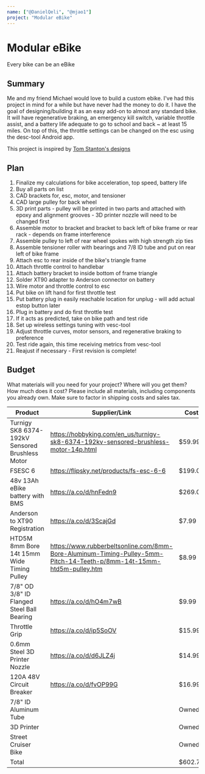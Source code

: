 ```yaml
---
name: ["@DanielQeli", "@mjao1"]
project: "Modular eBike"
---
```


# Modular eBike

Every bike can be an eBike

## Summary

Me and my friend Michael would love to build a custom ebike. I've had this project in mind for a while but have never had the money to do it. I have the goal of designing/building it as an easy add-on to almost any standard bike. It will have regenerative braking, an emergency kill switch, variable throttle assist, and a battery life adequate to go to school and back ~ at least 15 miles. On top of this, the throttle settings can be changed on the esc using the desc-tool Android app.

This project is inspired by [Tom Stanton's designs](https://youtube.com/playlist?list=PLj3Bh6Krv9CWdRwVFwF1xS_-IQH9GBHyo)

## Plan

1. Finalize my calculations for bike acceleration, top speed, battery life
2. Buy all parts on list
3. CAD brackets for, esc, motor, and tensioner
4. CAD large pulley for back wheel
5. 3D print parts - pulley will be printed in two parts and attached with epoxy and alignment grooves - 3D printer nozzle will need to be changed first
6. Assemble motor to bracket and bracket to back left of bike frame or rear rack - depends on frame interference
7. Assemble pulley to left of rear wheel spokes with high strength zip ties
8. Assemble tensioner roller with bearings and 7/8 ID tube and put on rear left of bike frame
9. Attach esc to rear inside of the bike's triangle frame
10. Attach throttle control to handlebar
11. Attach battery bracket to inside bottom of frame triangle
12. Solder XT90 adapter to Anderson connector on battery
13. Wire motor and throttle control to esc
14. Put bike on lift hand for first throttle test
15. Put battery plug in easily reachable location for unplug - will add actual estop button later
16. Plug in battery and do first throttle test
17. If it acts as predicted, take on bike path and test ride
18. Set up wireless settings tuning with vesc-tool
19. Adjust throttle curves, motor sensors, and regenerative braking to preference
20. Test ride again, this time receiving metrics from vesc-tool
21. Reajust if necessary - First revision is complete!

## Budget

What materials will you need for your project? Where will you get them? How much does it cost? Please include all materials, including components you already own. Make sure to factor in shipping costs and sales tax.

| Product         | Supplier/Link                         | Cost   |
| --------------- | ------------------------------------- | ------ |
| Turnigy SK8 6374-192kV Sensored Brushless Motor   | https://hobbyking.com/en_us/turnigy-sk8-6374-192kv-sensored-brushless-motor-14p.html | $59.99  |
| FSESC 6 | https://flipsky.net/products/fs-esc-6-6  | $199.00 |
| 48v 13Ah eBike battery with BMS | https://a.co/d/hnFedn9 | $269.00 |
| Anderson to XT90 Registration | https://a.co/d/3ScajGd | $7.99 |
| HTD5M 8mm Bore 14t 15mm Wide Timing Pulley | https://www.rubberbeltsonline.com/8mm-Bore-Aluminum-Timing-Pulley-5mm-Pitch-14-Teeth-p/8mm-14t-15mm-htd5m-pulley.htm | $8.99 |
| 7/8" OD 3/8" ID Flanged Steel Ball Bearing | https://a.co/d/hO4m7wB | $9.99 |
| Throttle Grip | https://a.co/d/ip5SoOV | $15.99 |
| 0.6mm Steel 3D Printer Nozzle | https://a.co/d/d6JLZ4j | $14.99 |
| 120A 48V Circuit Breaker | https://a.co/d/fvOP99G | $16.99 |
| 7/8" ID Aluminum Tube |  | Owned |
| 3D Printer |  | Owned |
| Street Cruiser Bike |  | Owned |
| Total           |                                       | $602.73 |
